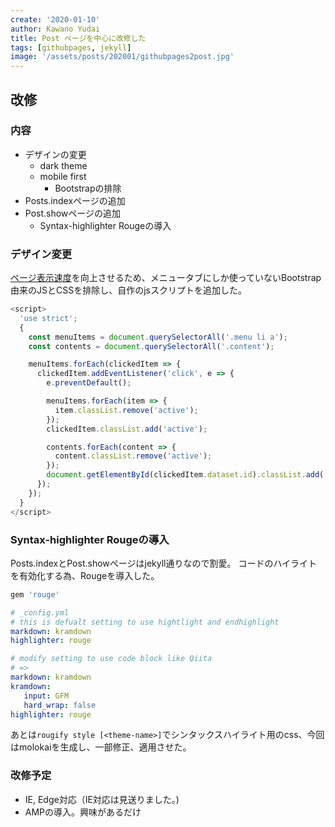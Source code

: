 ```yaml
---
create: '2020-01-10'
author: Kawano Yudai
title: Post ページを中心に改修した
tags: [githubpages, jekyll]
image: '/assets/posts/202001/githubpages2post.jpg'
---
```


## 改修
### 内容
- デザインの変更
  - dark theme
  - mobile first
	- Bootstrapの排除
- Posts.indexページの追加
- Post.showページの追加
  - Syntax-highlighter Rougeの導入

### デザイン変更
[ページ表示速度](https://developers.google.com/speed/pagespeed/insights/?hl=JA&url=https%3A%2F%2Foriverk.github.io%2F&tab=mobile)を向上させるため、メニュータブにしか使っていないBootstrap由来のJSとCSSを排除し、自作のjsスクリプトを追加した。

```js
<script>
  'use strict';
  {
    const menuItems = document.querySelectorAll('.menu li a');
    const contents = document.querySelectorAll('.content');

    menuItems.forEach(clickedItem => {
      clickedItem.addEventListener('click', e => {
        e.preventDefault();

        menuItems.forEach(item => {
          item.classList.remove('active');
        });
        clickedItem.classList.add('active');

        contents.forEach(content => {
          content.classList.remove('active');
        });
        document.getElementById(clickedItem.dataset.id).classList.add('active');
      });
    });
  }
</script>
```

### Syntax-highlighter Rougeの導入
Posts.indexとPost.showページはjekyll通りなので割愛。
コードのハイライトを有効化する為、Rougeを導入した。

```ruby
gem 'rouge'
```

```yml
# _config.yml
# this is defualt setting to use hightlight and endhighlight
markdown: kramdown
highlighter: rouge

# modify setting to use code block like Qiita
# =>
markdown: kramdown
kramdown:
   input: GFM
   hard_wrap: false
highlighter: rouge
```

あとは`rougify style [<theme-name>]`でシンタックスハイライト用のcss、今回はmolokaiを生成し、一部修正、適用させた。

### 改修予定
- IE, Edge対応（IE対応は見送りました。)
- AMPの導入。興味があるだけ